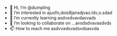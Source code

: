 - 👋 Hi, I’m @dumpling
- 👀 I’m interested in ajusfn,dois8jansdjvas.ldv,o.sdad
- 🌱 I’m currently learning asdvsdvavdasvads
- 💞️ I’m looking to collaborate on ...avsdsdvavasdvds
- 📫 How to reach me asdvvadsvadsvdsasvda

<!---
dumplinguwu/dumplinguwu is a ✨ special ✨ repository because its `README.md` (this file) appears on your GitHub profile.
You can click the Preview link to take a look at your changes.
--->
